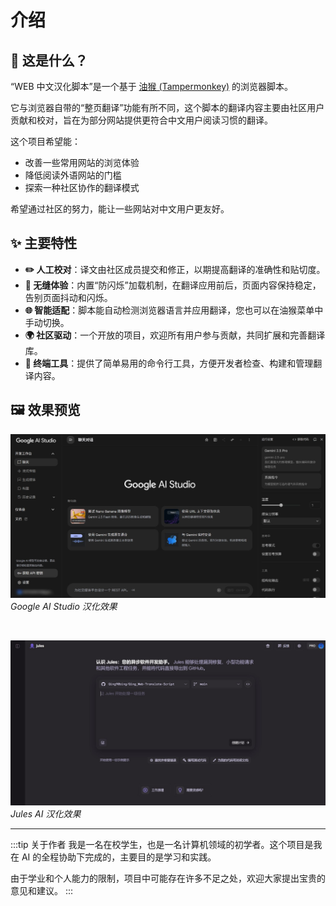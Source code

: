 # 介绍

## 🤔 这是什么？

“WEB 中文汉化脚本”是一个基于 [油猴 (Tampermonkey)](https://www.tampermonkey.net/) 的浏览器脚本。

它与浏览器自带的“整页翻译”功能有所不同，这个脚本的翻译内容主要由社区用户贡献和校对，旨在为部分网站提供更符合中文用户阅读习惯的翻译。

这个项目希望能：

- 改善一些常用网站的浏览体验
- 降低阅读外语网站的门槛
- 探索一种社区协作的翻译模式

希望通过社区的努力，能让一些网站对中文用户更友好。

## ✨ 主要特性

- **✏️ 人工校对**：译文由社区成员提交和修正，以期提高翻译的准确性和贴切度。
- **🚀 无缝体验**：内置“防闪烁”加载机制，在翻译应用前后，页面内容保持稳定，告别页面抖动和闪烁。
- **🌐 智能适配**：脚本能自动检测浏览器语言并应用翻译，您也可以在油猴菜单中手动切换。
- **🌍 社区驱动**：一个开放的项目，欢迎所有用户参与贡献，共同扩展和完善翻译库。
- **🔧 终端工具**：提供了简单易用的命令行工具，方便开发者检查、构建和管理翻译内容。

## 🖼️ 效果预览

![Google AI Studio 汉化效果](../public/img/googleaistudio_introduce.jpg)
*Google AI Studio 汉化效果*

<br/>

![Jules AI 汉化效果](../public/img/jules_introduce.jpg)
*Jules AI 汉化效果*

---

:::tip 关于作者
我是一名在校学生，也是一名计算机领域的初学者。这个项目是我在 AI 的全程协助下完成的，主要目的是学习和实践。

由于学业和个人能力的限制，项目中可能存在许多不足之处，欢迎大家提出宝贵的意见和建议。
:::